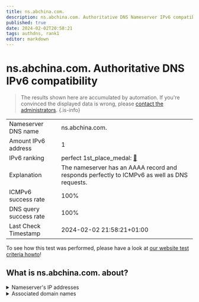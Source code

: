 ```yaml
---
title: ns.abchina.com.
description: ns.abchina.com. Authoritative DNS Nameserver IPv6 compatibility
published: true
date: 2024-02-02T20:58:21
tags: authdns, rank1
editor: markdown
---
```


# ns.abchina.com. Authoritative DNS IPv6 compatibility

> The results shown here are accumulated by automation. If you're convinced the displayed data is wrong, please [contact the administrators](/howto/chat). 
{.is-info}




|   |   |
| - | - |
| Nameserver DNS name | ns.abchina.com.
| Amount IPv6 address | 1
| IPv6 ranking | perfect 1st_place_medal: [🔗](/howto/ranking) |
| Explanation | The nameserver has an AAAA record and responds perfectly to ICMPv6 as well as DNS requests. |
| ICMPv6 success rate | 100%|
| DNS query success rate | 100% |
| Last Check Timestamp | 2024-02-02 21:58:21+01:00 |

To see how this test was performed, please have a look at [our website test criteria howto](/howto/testcriteria/authdns)!


## What is ns.abchina.com. about?




<details>
<summary>Nameserver's IP addresses</summary>

240e:83:9003:8000::8007

</details>



<details>
<summary>Associated domain names</summary>

www.abchina.com

</details>
